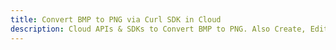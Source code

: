 ---title: Convert BMP to PNG via Curl SDK in Clouddescription: Cloud APIs & SDKs to Convert BMP to PNG. Also Create, Edit & Render Microsoft Word & OpenOffice documents in the Cloud.---